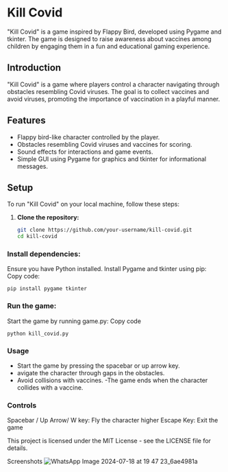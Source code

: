 # **Kill Covid**

"Kill Covid" is a game inspired by Flappy Bird, developed using Pygame and tkinter. The game is designed to raise awareness about vaccines among children by engaging them in a fun and educational gaming experience.

## **Introduction**

"Kill Covid" is a game where players control a character navigating through obstacles resembling Covid viruses. The goal is to collect vaccines and avoid viruses, promoting the importance of vaccination in a playful manner.

## **Features**

- Flappy bird-like character controlled by the player.
- Obstacles resembling Covid viruses and vaccines for scoring.
- Sound effects for interactions and game events.
- Simple GUI using Pygame for graphics and tkinter for informational messages.

## **Setup**

To run "Kill Covid" on your local machine, follow these steps:

1. **Clone the repository:**

   ```bash
   git clone https://github.com/your-username/kill-covid.git
   cd kill-covid

### Install dependencies:

Ensure you have Python installed. Install Pygame and tkinter using pip:
Copy code:
  
    pip install pygame tkinter

### Run the game:
Start the game by running game.py:
Copy code

    python kill_covid.py
    
### Usage
- Start the game by pressing the spacebar or up arrow key.
- avigate the character through gaps in the obstacles.
- Avoid collisions with vaccines.
-The game ends when the character collides with a vaccine.


### Controls
Spacebar / Up Arrow/ W key: Fly the character higher
Escape Key: Exit the game

This project is licensed under the MIT License - see the LICENSE file for details.

Screenshots
![WhatsApp Image 2024-07-18 at 19 47 23_6ae4981a](https://github.com/user-attachments/assets/4c46d64c-d3dd-4ac2-b78b-a363c5efd1b4)
